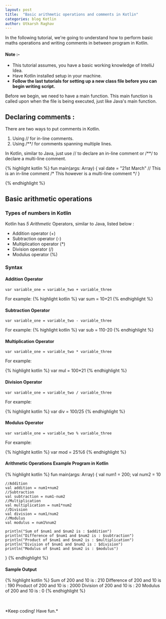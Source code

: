 ```yaml
---
layout: post
title:  "Basic arithmetic operations and comments in Kotlin"
categories: blog Kotlin
author: Utkarsh Raghav
---
```

In the following tutorial, we're going to understand how to perform basic maths operations and writing comments in between program in Kotlin.

#### Note :-<br>
- This tutorial assumes, you have a basic working knowledge of IntelliJ Idea.
- Have Kotlin installed setup in your machine.
- **Follow the last tutorials for setting up a new class file before you can begin writing script.**

Before we begin, we need to have a main function. This main function is called upon when the file is being executed, just like Java's main function.

## Declaring comments :
There are two ways to put comments in Kotlin.

1. Using // for in-line comments.
2. Using /\*\*/ for comments spanning multiple lines.

In Kotlin, similar to Java, just use // to declare an in-line comment or /\*\*/ to declare a multi-line comment.

{% highlight kotlin %}
  fun main(args: Array<String>) {
    val date = "21st March" // This is an in-line comment
    /*
    This however
    is a multi-line
    comment
    */
  }

{% endhighlight %}

## Basic arithmetic operations
### Types of numbers in Kotlin

Kotlin has *5 Arithmetic* Operators, similar to Java, listed below :

- Addition operator (+)
- Subtraction operator (-)
- Multiplication operator (\*)
- Division operator (/)
- Modulus operator (%)

### Syntax
#### Addition Operator

`var variable_one = variable_two + variable_three`

For example:
{% highlight kotlin %}
var sum = 10+21
{% endhighlight %}

#### Subtraction Operator

`var variable_one = variable_two - variable_three`

For example:
{% highlight kotlin %}
var sub = 110-20
{% endhighlight %}

#### Multiplication Operator

`var variable_one = variable_two * variable_three`

For example:

{% highlight kotlin %}
var mul = 100*21
{% endhighlight %}

#### Division Operator

`var variable_one = variable_two / variable_three`

For example:

{% highlight kotlin %}
var div = 100/25
{% endhighlight %}

#### Modulus Operator

`var variable_one = variable_two % variable_three`

For example:

{% highlight kotlin %}
var mod = 25%6
{% endhighlight %}

#### Arithmetic Operations Example Program in Kotlin

{% highlight kotlin %}
fun main(args: Array<String>) {
    val num1 = 200;
    val num2 = 10

    //Addition
    val addition = num1+num2
    //Subtraction
    val subtraction = num1-num2
    //Multiplication
    val multiplication = num1*num2
    //Division
    val division = num1/num2
    //Modulus
    val modulus = num1%num2

    println("Sum of $num1 and $num2 is : $addition")
    println("Difference of $num1 and $num2 is : $subtraction")
    println("Product of $num1 and $num2 is : $multiplication")
    println("Division of $num1 and $num2 is : $division")
    println("Modulus of $num1 and $num2 is : $modulus")
}
{% endhighlight %}

#### Sample Output
{% highlight kotlin %}
Sum of 200 and 10 is : 210
Difference of 200 and 10 is : 190
Product of 200 and 10 is : 2000
Division of 200 and 10 is : 20
Modulus of 200 and 10 is : 0
{% endhighlight %}

<br/>
<br/>
*Keep coding! Have fun.*
